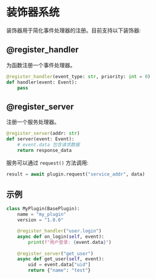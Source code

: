 # 装饰器系统

装饰器用于简化事件处理器的注册。目前支持以下装饰器:

## @register_handler

为函数注册一个事件处理器。

```python
@register_handler(event_type: str, priority: int = 0)
def handler(event: Event):
    pass
```

## @register_server

注册一个服务处理器。

```python
@register_server(addr: str)
def server(event: Event):
    # event.data 包含请求数据
    return response_data
```

服务可以通过 `request()` 方法调用:

```python
result = await plugin.request("service_addr", data)
```

## 示例

```python
class MyPlugin(BasePlugin):
    name = "my_plugin"
    version = "1.0.0"

    @register_handler("user.login")
    async def on_login(self, event):
        print(f"用户登录: {event.data}")
        
    @register_server("get_user")
    async def get_user(self, event):
        uid = event.data["uid"]
        return {"name": "test"}
```
